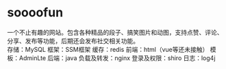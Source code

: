# soooofun
一个不止有趣的网站。包含各种精品的段子、搞笑图片和动图，支持点赞、评论、分享、发布等功能，后期还会发布社交相关功能。  
存储：MySQL 
框架：SSM框架 
缓存：redis 
前端：html（vue等还未接触） 
模板：AdminLte 
后端：java 
负载及转发：nginx 
登录及权限：shiro 
日志：log4j
